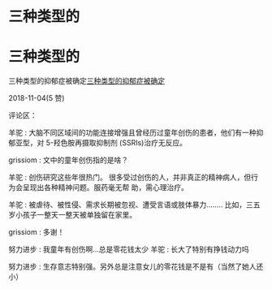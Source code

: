 # 三种类型的

# 三种类型的

三种类型的抑郁症被确定[三种类型的抑郁症被确定](https://mp.weixin.qq.com/s/ElWrd9E2x9OTMotcinOA_Q)

2018-11-04(5 赞)

评论区：

羊驼 : 大脑不同区域间的功能连接增强且曾经历过童年创伤的患者，他们有一种抑郁亚型，对 5-羟色胺再摄取抑制剂 (SSRIs)治疗无反应。

grissiom : 文中的童年创伤指的是啥？

羊驼 : 创伤研究这些年很热门。 很多受过创伤的人，并非真正的精神病人，但行为会呈现出各种精神问题。服药毫无帮 助，需心理治疗。

羊驼 : 被虐待、被性侵、需求长期被忽视、遭受言语或肢体暴力........ 比如，三五岁小孩子一整天一整天被单独留在家里。

grissiom : 多谢！

努力进步 : 我童年有创伤啊…总是零花钱太少 羊驼 : 长大了特别有挣钱动力吗

努力进步 : 生存意志特别强。另外总是注意女儿的零花钱是不是有（当然了她人还小）
